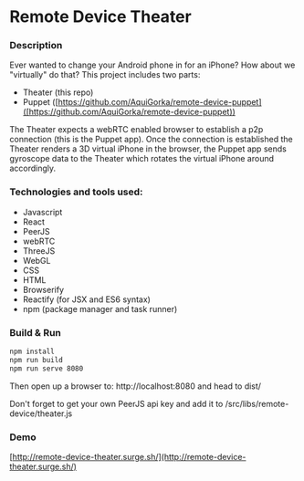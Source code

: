 # Remote Device Theater

### Description
Ever wanted to change your Android phone in for an iPhone?
How about we "virtually" do that?
This project includes two parts:
* Theater (this repo)
* Puppet ([https://github.com/AquiGorka/remote-device-puppet]([https://github.com/AquiGorka/remote-device-puppet))

The Theater expects a webRTC enabled browser to establish a p2p connection (this is the Puppet app). Once the connection is established the Theater renders a 3D virtual iPhone in the browser, the Puppet app sends gyroscope data to the Theater which rotates the virtual iPhone around accordingly.

### Technologies and tools used:

* Javascript
* React
* PeerJS
* webRTC
* ThreeJS
* WebGL
* CSS
* HTML
* Browserify
* Reactify (for JSX and ES6 syntax)
* npm (package manager and task runner)

### Build & Run
```sh
npm install
npm run build
npm run serve 8080
```
Then open up a browser to: http://localhost:8080 and head to dist/

Don't forget to get your own PeerJS api key and add it to /src/libs/remote-device/theater.js

### Demo
[http://remote-device-theater.surge.sh/](http://remote-device-theater.surge.sh/)